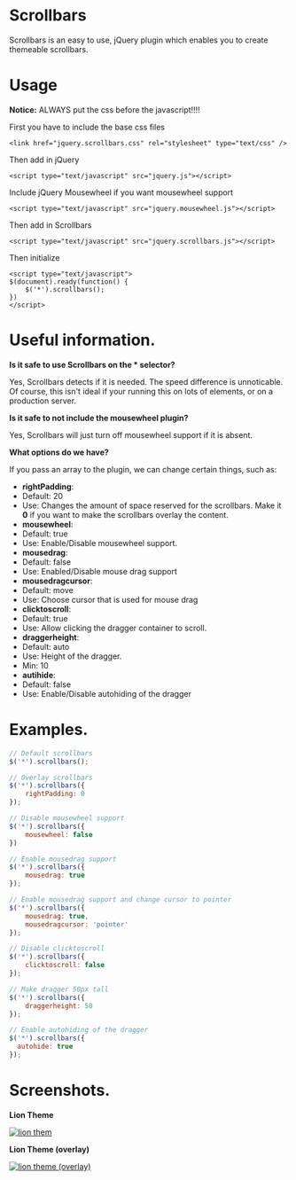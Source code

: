 # Scrollbars

Scrollbars is an easy to use, jQuery plugin which enables you to create themeable scrollbars.

# Usage

**Notice:** ALWAYS put the css before the javascript!!!!

First you have to include the base css files

	<link href="jquery.scrollbars.css" rel="stylesheet" type="text/css" />

Then add in jQuery

	<script type="text/javascript" src="jquery.js"></script>

Include jQuery Mousewheel if you want mousewheel support

	<script type="text/javascript" src="jquery.mousewheel.js"></script>

Then add in Scrollbars

	<script type="text/javascript" src="jquery.scrollbars.js"></script>

Then initialize

	<script type="text/javascript">
    $(document).ready(function() {
    	$('*').scrollbars();
    })
	</script>


# Useful information.

**Is it safe to use Scrollbars on the * selector?**

Yes, Scrollbars detects if it is needed. The speed difference is unnoticable. Of course, this isn't ideal if your running this on lots of elements, or on a production server.

**Is it safe to not include the mousewheel plugin?**

Yes, Scrollbars will just turn off mousewheel support if it is absent.

**What options do we have?**

If you pass an array to the plugin, we can change certain things, such as:

 - **rightPadding**:
  - Default: 20
  - Use: Changes the amount of space reserved for the scrollbars. Make it **0** if you want to make the scrollbars overlay the content.
 - **mousewheel**:
  - Default: true
  - Use: Enable/Disable mousewheel support.
 - **mousedrag**:
  - Default: false
  - Use: Enabled/Disable mouse drag support
 - **mousedragcursor**:
  - Default: move
  - Use: Choose cursor that is used for mouse drag
 - **clicktoscroll**:
  - Default: true
  - Use: Allow clicking the dragger container to scroll.
 - **draggerheight**:
  - Default: auto
  - Use: Height of the dragger.
  - Min: 10
 - **autihide**:
  - Default: false
  - Use: Enable/Disable autohiding of the dragger

# Examples.

```javascript
// Default scrollbars
$('*').scrollbars();

// Overlay scrollbars
$('*').scrollbars({
	rightPadding: 0
});

// Disable mousewheel support
$('*').scrollbars({
	mousewheel: false
})

// Enable mousedrag support
$('*').scrollbars({
	mousedrag: true
});

// Enable mousedrag support and change cursor to pointer
$('*').scrollbars({
	mousedrag: true,
	mousedragcursor: 'pointer'
});

// Disable clicktoscroll
$('*').scrollbars({
	clicktoscroll: false
});

// Make dragger 50px tall
$('*').scrollbars({
	draggerheight: 50
});

// Enable autohiding of the dragger
$('*').scrollbars({
  autohide: true
});
```

# Screenshots.

**Lion Theme**

[![lion them](http://s.nath.is/24_09_11_18_47_39.png)](http://s.nath.is/24_09_11_18_47_39.png)

**Lion Theme (overlay)**

[![lion theme (overlay)](http://s.nath.is/24_09_11_18_48_47.png)](http://s.nath.is/24_09_11_18_48_47.png)